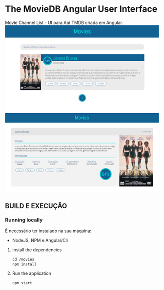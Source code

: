 # The MovieDB Angular User Interface
Movie Channel List - UI para Api TMDB criada em Angular.
![Example](https://raw.githubusercontent.com/Dadarkp3/movie-channel-list/master/movies/src/assets/readme/tela_captura.PNG)
![Example](https://raw.githubusercontent.com/Dadarkp3/movie-channel-list/master/movies/src/assets/readme/tela_captura_2.PNG)
## BUILD E EXECUÇÃO
### Running locally

É necessário ter instalado na sua máquina:
- NodeJS, NPM e Angular/Cli

1. Install the dependencies

    ```
    cd /movies
    npm install
    ```

2. Run the application

    ```
    npm start
    ```
